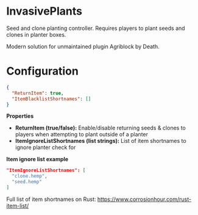 # InvasivePlants
Seed and clone planting controller. Requires players to plant seeds and clones in planter boxes.

Modern solution for unmaintained plugin Agriblock by Death.

# Configuration
```json
{
  "ReturnItem": true,
  "ItemBlacklistShortnames": []
}
```
**Properties**
* **ReturnItem (true/false):** Enable/disable returning seeds & clones to players when attempting to plant outside of a planter
* **ItemIgnoreListShortnames (list strings):** List of item shortnames to ignore planter check for

**Item ignore list example**
```json
"ItemIgnoreListShortnames": [
  "clone.hemp",
  "seed.hemp"
]
```

Full list of item shortnames on Rust: https://www.corrosionhour.com/rust-item-list/
